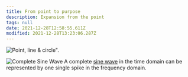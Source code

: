 ```yaml
---
title: From point to purpose
description: Expansion from the point
tags: null
date: 2021-12-28T12:58:55.611Z
modified: 2021-12-28T13:23:06.287Z
---
```


![Point, line & circle".](/posts/img/qkab/point.png)

![Complete Sine Wave](/posts/img/qkab/sine_wave_0s%20-%20time_domain.jpg)
A complete [sine wave](/posts/qkab/math/sine_wave/) in the time domain can be represented by one single spike in the frequency domain.

